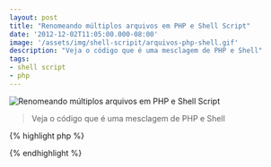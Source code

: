 ```yaml
---
layout: post
title: "Renomeando múltiplos arquivos em PHP e Shell Script"
date: '2012-12-02T11:05:00.000-08:00'
image: '/assets/img/shell-scripit/arquivos-php-shell.gif'
description: "Veja o código que é uma mesclagem de PHP e Shell"
tags:
- shell script
- php
---
```


![Renomeando múltiplos arquivos em PHP e Shell Script](/assets/img/shell-scripit/arquivos-php-shell.gif "Renomeando múltiplos arquivos em PHP e Shell Script")

> Veja o código que é uma mesclagem de PHP e Shell

{% highlight php %}
<?php
/* damos um valor incial ao i para renomear os arquivos numerados no loop */
$i = 1;
	/* Iniciamos o loop foreach para listar os arquivos utilizando a função glob() */
	foreach (glob("*.*") as $arquivo) {
	/* utilizamos a função substr() para não mexermos na extensão do arquivo */
	$ext = substr($arquivo, -4);
		/* criamos uma condição para caso que as extensões forem maior que 3 letras e um ponto, ex.: jpeg, java... */
		/* Ou seja na renomeação se for maior que 3 letras o arquivo.jpeg, ficaria arquivojpeg, o (.) seria substituido, 
		logo, se a função strchr não encontrar o (.) no arquivo é que ele foi substituído, então quer dizer que o extensão
		 provavelmente foi maior que 3 letras, há outras formas de fazer isso, essa eu achei melhor */
		if(!strchr($ext, ".")){
			$ext = substr($arquivo, -5);
		}
		/* incluir aqui os arquivos que vc não deseja renomear, pus esse 3 como exemplo */
		if($arquivo == "index.php" || $arquivo == "backup.php" || $arquivo == "renomear.php"){
			//nao faça nada
		}else{
			/* utilizamos a função rename para renomear em numeração */
			rename($arquivo, $i++.$ext);			
		}
		
	}
	/* rodando os comandos acima, após ler esta parte, informa que os arquivos foram renomeados */
	echo "Renomeados!\n";
?>
{% endhighlight %}

<script async src="https://pagead2.googlesyndication.com/pagead/js/adsbygoogle.js"></script>

<!-- Informat -->
<ins class="adsbygoogle"
 style="display:block"
 data-ad-client="ca-pub-2838251107855362"
 data-ad-slot="2327980059"
 data-ad-format="auto"
 data-full-width-responsive="true"></ins>

<script>
(adsbygoogle = window.adsbygoogle || []).push({});
</script>

